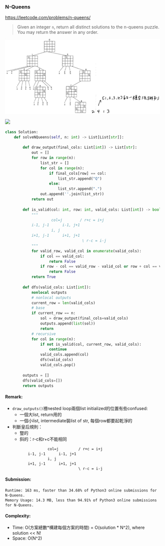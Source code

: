 ### N-Queens
https://leetcode.com/problems/n-queens/
>Given an integer `n`, return all distinct solutions to the n-queens puzzle. You may return the answer in any order.

<p>
    <img src="../images/51_NQueens.jpg" width="800" />
</p>

<p>
    <img src="https://assets.leetcode.com/uploads/2020/11/13/queens.jpg" width="600" />
</p>

```python
class Solution:
    def solveNQueens(self, n: int) -> List[List[str]]:
        
        def draw_output(final_cols: List[int]) -> List[str]:
            out = []
            for row in range(n):
                list_str = []
                for col in range(n):
                    if final_cols[row] == col:
                        list_str.append("Q")
                    else:
                        list_str.append(".")
                out.append(''.join(list_str))
            return out

        def is_valid(col: int, row: int, valid_cols: List[int]) -> bool:
            """
                     col=j        / r+c = i+j
            i-1, j-1      i-1, j+1
                     i, j
            i+1, j-1      i+1, j+1
                                   \ r-c = i-j
            """
            for valid_row, valid_col in enumerate(valid_cols):
                if col == valid_col:
                    return False
                if row - col == valid_row - valid_col or row + col == valid_row + valid_col:
                    return False
            return True
        
        def dfs(valid_cols: List[int]):
            nonlocal outputs
            # nonlocal outputs
            current_row = len(valid_cols)
            # base
            if current_row == n:
                sol = draw_output(final_cols=valid_cols)
                outputs.append(list(sol))
                return
            # recursive
            for col in range(n):
                if not is_valid(col, current_row, valid_cols):
                    continue
                valid_cols.append(col)
                dfs(valid_cols)
                valid_cols.pop()
        
        outputs = []
        dfs(valid_cols=[])
        return outputs
```
#### Remark:
- `draw_outputs()`裡nested loop兩個list initialized的位置有些confused:
    - 一個大list, return用的
    - 一個小list, intermediate裝list of str, 每個row都要起乾淨的
- 判斷皇后規則：
    - 豎的
    - 斜的：r-c和r+c不能相同  
     ```
                     col=j         / r+c = i+j
            i-1, j-1      i-1, j+1
                     i, j
            i+1, j-1      i+1, j+1
                                   \ r-c = i-j
     ```
#### Submission:
```
Runtime: 163 ms, faster than 34.68% of Python3 online submissions for N-Queens.
Memory Usage: 14.3 MB, less than 94.91% of Python3 online submissions for N-Queens.
```
#### Complexity:
- Time: O(方案總數*構建每個方案的時間) = O(solution * N^2), where solution << N!
- Space: O(N^2)
